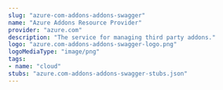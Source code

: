 ```yaml
---
slug: "azure-com-addons-addons-swagger"
name: "Azure Addons Resource Provider"
provider: "azure.com"
description: "The service for managing third party addons."
logo: "azure.com-addons-addons-swagger-logo.png"
logoMediaType: "image/png"
tags:
- name: "cloud"
stubs: "azure.com-addons-addons-swagger-stubs.json"
---
```


